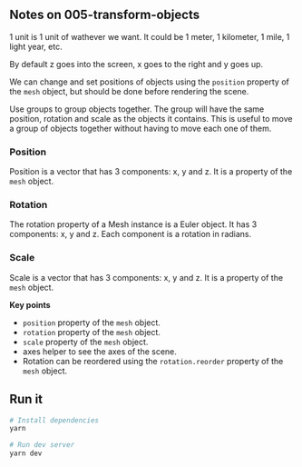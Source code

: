 ## Notes on 005-transform-objects

1 unit is 1 unit of wathever we want. It could be 1 meter, 1 kilometer, 1 mile, 1 light year, etc.

By default z goes into the screen, x goes to the right and y goes up.

We can change and set positions of objects using the `position` property of the `mesh` object, but should be done before rendering the scene.

Use groups to group objects together. The group will have the same position, rotation and scale as the objects it contains. This is useful to move a group of objects together without having to move each one of them.

### Position

Position is a vector that has 3 components: x, y and z. It is a property of the `mesh` object.

### Rotation

The rotation property of a Mesh instance is a Euler object. It has 3 components: x, y and z. Each component is a rotation in radians.

### Scale

Scale is a vector that has 3 components: x, y and z. It is a property of the `mesh` object.

**Key points**

-   `position` property of the `mesh` object.
-   `rotation` property of the `mesh` object.
-   `scale` property of the `mesh` object.
-   axes helper to see the axes of the scene.
-   Rotation can be reordered using the `rotation.reorder` property of the `mesh` object.

## Run it

```bash
# Install dependencies
yarn

# Run dev server
yarn dev
```
